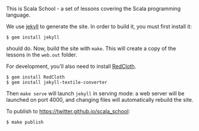 This is Scala School - a set of lessons covering the Scala programming language.

We use [jekyll](https://github.com/mojombo/jekyll) to generate the site. In order to build it, you must first install it:

	$ gem install jekyll

should do. Now, build the site with `make`. This will create a copy of the lessons in the `web.out` folder.

For development, you'll also need to install [RedCloth](https://redcloth.org/).

	$ gem install RedCloth
	$ gem install jekyll-textile-converter

Then `make serve` will launch `jekyll` in serving mode: a web server will be launched on port 4000, and changing files will automatically rebuild the site.

To publish to https://twitter.github.io/scala_school:

	$ make publish
